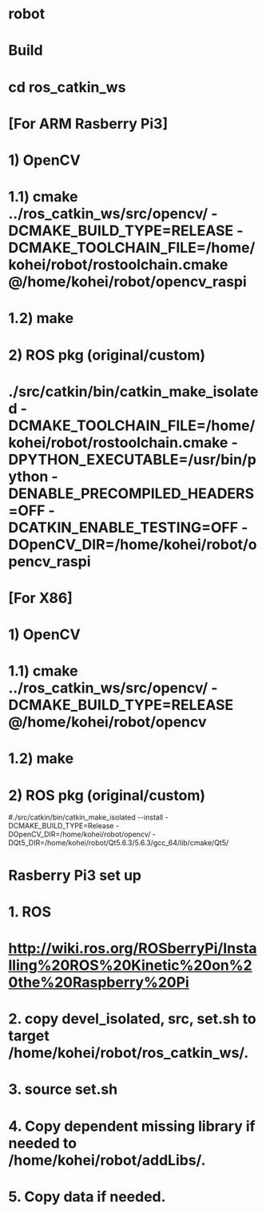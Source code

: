 # robot

# Build
#
# cd ros_catkin_ws
#
# [For ARM Rasberry Pi3]
# 1) OpenCV
# 1.1) cmake ../ros_catkin_ws/src/opencv/ -DCMAKE_BUILD_TYPE=RELEASE -DCMAKE_TOOLCHAIN_FILE=/home/kohei/robot/rostoolchain.cmake @/home/kohei/robot/opencv_raspi 
# 1.2) make
#
# 2) ROS pkg (original/custom)
# ./src/catkin/bin/catkin_make_isolated -DCMAKE_TOOLCHAIN_FILE=/home/kohei/robot/rostoolchain.cmake -DPYTHON_EXECUTABLE=/usr/bin/python -DENABLE_PRECOMPILED_HEADERS=OFF -DCATKIN_ENABLE_TESTING=OFF -DOpenCV_DIR=/home/kohei/robot/opencv_raspi
# 
# [For X86]
# 1) OpenCV
# 1.1) cmake ../ros_catkin_ws/src/opencv/ -DCMAKE_BUILD_TYPE=RELEASE @/home/kohei/robot/opencv
# 1.2) make
#
# 2) ROS pkg (original/custom)
#./src/catkin/bin/catkin_make_isolated --install -DCMAKE_BUILD_TYPE=Release -DOpenCV_DIR=/home/kohei/robot/opencv/ -DQt5_DIR=/home/kohei/robot/Qt5.6.3/5.6.3/gcc_64/lib/cmake/Qt5/



# Rasberry Pi3 set up
# 1. ROS
# http://wiki.ros.org/ROSberryPi/Installing%20ROS%20Kinetic%20on%20the%20Raspberry%20Pi

# 2. copy devel_isolated, src, set.sh to target /home/kohei/robot/ros_catkin_ws/.
# 3. source set.sh
# 4. Copy dependent missing library if needed to /home/kohei/robot/addLibs/.
# 5. Copy data if needed.
#
